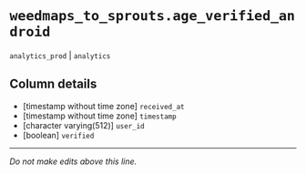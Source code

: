 # `weedmaps_to_sprouts.age_verified_android`
`analytics_prod` | `analytics`

## Column details
* [timestamp without time zone] `received_at`
* [timestamp without time zone] `timestamp`
* [character varying(512)] `user_id`
* [boolean]   `verified`

-------------------------------------------------------------------------------
*Do not make edits above this line.*
